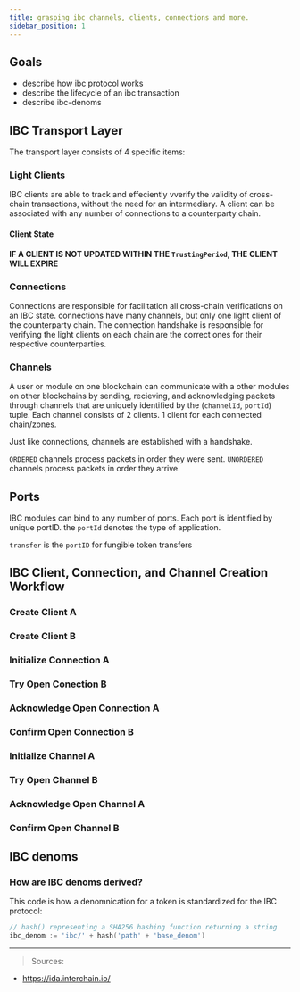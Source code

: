 ```yaml
---
title: grasping ibc channels, clients, connections and more.
sidebar_position: 1
---
```


## Goals 

- describe how ibc protocol works
- describe the lifecycle of an ibc transaction
- describe ibc-denoms

## IBC Transport Layer

The transport layer consists of 4 specific items:

### Light Clients
IBC clients are able to track and effeciently vverify the validity of cross-chain transactions, without the need for an intermediary. A client can be associated with any number of connections to a counterparty chain.

#### Client State

**IF A CLIENT IS NOT UPDATED WITHIN THE `TrustingPeriod`, THE CLIENT WILL EXPIRE**

### Connections
Connections are responsible for facilitation all cross-chain verifications on an IBC state. connections have many channels, but only one light client of the counterparty chain. The connection handshake is responsible for verifying the light clients on each chain are the correct ones for their respective counterparties.

### Channels
A user or module on one blockchain can communicate with a other modules on other blockchains by sending, recieving, and acknowledging packets through channels that are uniquely identified by the (`channelId`, `portId`) tuple. Each channel consists of 2 clients. 1 client for each connected chain/zones.

Just like connections, channels are established with a handshake.

`ORDERED` channels process packets in order they were sent.
`UNORDERED` channels process packets in order they arrive.

## Ports
IBC modules can bind to any number of ports. Each port is identified by unique portID. the `portId` denotes the type of application. 

`transfer` is the `portID` for fungible token transfers

## IBC Client, Connection, and Channel Creation Workflow

### Create Client A

### Create Client B

### Initialize Connection A

### Try Open Conection B

### Acknowledge Open Connection A

### Confirm Open Connection B

### Initialize Channel A 

### Try Open Channel B

### Acknowledge Open Channel  A

### Confirm Open Channel B


## IBC denoms

### How are IBC denoms derived?
This code is how a denomnication for a token is standardized for the IBC protocol:
```go
// hash() representing a SHA256 hashing function returning a string
ibc_denom := 'ibc/' + hash('path' + 'base_denom')
```

___
> Sources:
* https://ida.interchain.io/
>